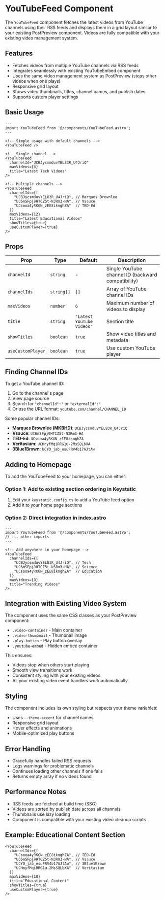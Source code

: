 # YouTubeFeed Component

The `YouTubeFeed` component fetches the latest videos from YouTube channels using their RSS feeds and displays them in a grid layout similar to your existing PostPreview component. Videos are fully compatible with your existing video management system.

## Features

- Fetches videos from multiple YouTube channels via RSS feeds
- Integrates seamlessly with existing YouTubeEmbed component
- Uses the same video management system as PostPreview (stops other videos when one plays)
- Responsive grid layout
- Shows video thumbnails, titles, channel names, and publish dates
- Supports custom player settings

## Basic Usage

```astro
---
import YouTubeFeed from '@/components/YouTubeFeed.astro';
---

<!-- Simple usage with default channels -->
<YouTubeFeed />

<!-- Single channel -->
<YouTubeFeed 
  channelId="UCBJycsmduvYEL83R_U4JriQ"
  maxVideos={6}
  title="Latest Tech Videos"
/>

<!-- Multiple channels -->
<YouTubeFeed 
  channelIds={[
    "UCBJycsmduvYEL83R_U4JriQ", // Marques Brownlee
    "UC6nSFpj9HTCZ5t-N3Rm3-HA", // Vsauce
    "UCsooa4yRKGN_zEE8iknghZA"  // TED-Ed
  ]}
  maxVideos={12}
  title="Latest Educational Videos"
  showTitles={true}
  useCustomPlayer={true}
/>
```

## Props

| Prop | Type | Default | Description |
|------|------|---------|-------------|
| `channelId` | `string` | - | Single YouTube channel ID (backward compatibility) |
| `channelIds` | `string[]` | `[]` | Array of YouTube channel IDs |
| `maxVideos` | `number` | `6` | Maximum number of videos to display |
| `title` | `string` | `"Latest YouTube Videos"` | Section title |
| `showTitles` | `boolean` | `true` | Show video titles and metadata |
| `useCustomPlayer` | `boolean` | `true` | Use custom YouTube player |

## Finding Channel IDs

To get a YouTube channel ID:

1. Go to the channel's page
2. View page source
3. Search for `"channelId":"` or `"externalId":"`
4. Or use the URL format: `youtube.com/channel/CHANNEL_ID`

Some popular channel IDs:
- **Marques Brownlee (MKBHD)**: `UCBJycsmduvYEL83R_U4JriQ`
- **Vsauce**: `UC6nSFpj9HTCZ5t-N3Rm3-HA`
- **TED-Ed**: `UCsooa4yRKGN_zEE8iknghZA`
- **Veritasium**: `UCHnyfMqiRRG1u-2MsSQLbXA`
- **3Blue1Brown**: `UCYO_jab_esuFRV4b17AJtAw`

## Adding to Homepage

To add the YouTubeFeed to your homepage, you can either:

### Option 1: Add to existing section ordering in Keystatic

1. Edit your `keystatic.config.ts` to add a YouTube feed option
2. Add it to your home page sections

### Option 2: Direct integration in index.astro

```astro
---
import YouTubeFeed from '@/components/YouTubeFeed.astro';
// ... other imports
---

<!-- Add anywhere in your homepage -->
<YouTubeFeed 
  channelIds={[
    "UCBJycsmduvYEL83R_U4JriQ", // Tech
    "UC6nSFpj9HTCZ5t-N3Rm3-HA", // Science
    "UCsooa4yRKGN_zEE8iknghZA"  // Education
  ]}
  maxVideos={8}
  title="Trending Videos"
/>
```

## Integration with Existing Video System

The component uses the same CSS classes as your PostPreview component:
- `.video-container` - Main container
- `.video-thumbnail` - Thumbnail image
- `.play-button` - Play button overlay
- `.youtube-embed` - Hidden embed container

This ensures:
- Videos stop when others start playing
- Smooth view transitions work
- Consistent styling with your existing videos
- All your existing video event handlers work automatically

## Styling

The component includes its own styling but respects your theme variables:
- Uses `--theme-accent` for channel names
- Responsive grid layout
- Hover effects and animations
- Mobile-optimized play buttons

## Error Handling

- Gracefully handles failed RSS requests
- Logs warnings for problematic channels
- Continues loading other channels if one fails
- Returns empty array if no videos found

## Performance Notes

- RSS feeds are fetched at build time (SSG)
- Videos are sorted by publish date across all channels
- Thumbnails use lazy loading
- Component is compatible with your existing video cleanup scripts

## Example: Educational Content Section

```astro
<YouTubeFeed 
  channelIds={[
    "UCsooa4yRKGN_zEE8iknghZA", // TED-Ed
    "UC6nSFpj9HTCZ5t-N3Rm3-HA", // Vsauce
    "UCYO_jab_esuFRV4b17AJtAw", // 3Blue1Brown
    "UCHnyfMqiRRG1u-2MsSQLbXA"  // Veritasium
  ]}
  maxVideos={10}
  title="Educational Content"
  showTitles={true}
  useCustomPlayer={true}
/>
```
